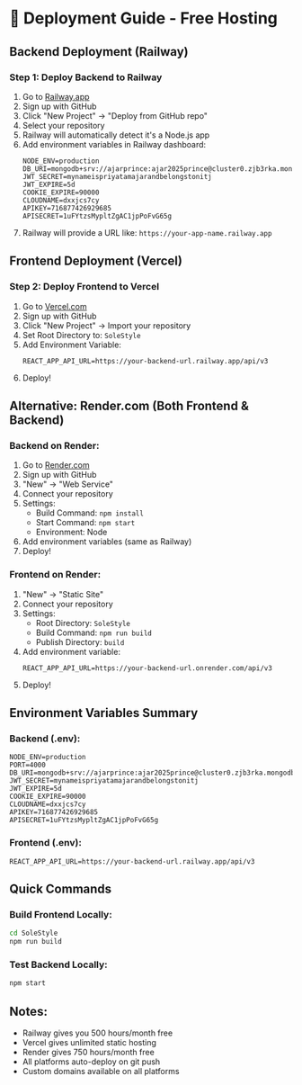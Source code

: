 # 🚀 Deployment Guide - Free Hosting

## Backend Deployment (Railway)

### Step 1: Deploy Backend to Railway
1. Go to [Railway.app](https://railway.app)
2. Sign up with GitHub
3. Click "New Project" → "Deploy from GitHub repo"
4. Select your repository
5. Railway will automatically detect it's a Node.js app
6. Add environment variables in Railway dashboard:
   ```
   NODE_ENV=production
   DB_URI=mongodb+srv://ajarprince:ajar2025prince@cluster0.zjb3rka.mongodb.net/
   JWT_SECRET=mynameispriyatamajarandbelongstonitj
   JWT_EXPIRE=5d
   COOKIE_EXPIRE=90000
   CLOUDNAME=dxxjcs7cy
   APIKEY=716877426929685
   APISECRET=1uFYtzsMypltZgAC1jpPoFvG65g
   ```
7. Railway will provide a URL like: `https://your-app-name.railway.app`

## Frontend Deployment (Vercel)

### Step 2: Deploy Frontend to Vercel
1. Go to [Vercel.com](https://vercel.com)
2. Sign up with GitHub
3. Click "New Project" → Import your repository
4. Set Root Directory to: `SoleStyle`
5. Add Environment Variable:
   ```
   REACT_APP_API_URL=https://your-backend-url.railway.app/api/v3
   ```
6. Deploy!

## Alternative: Render.com (Both Frontend & Backend)

### Backend on Render:
1. Go to [Render.com](https://render.com)
2. Sign up with GitHub
3. "New" → "Web Service"
4. Connect your repository
5. Settings:
   - Build Command: `npm install`
   - Start Command: `npm start`
   - Environment: Node
6. Add environment variables (same as Railway)
7. Deploy!

### Frontend on Render:
1. "New" → "Static Site"
2. Connect your repository
3. Settings:
   - Root Directory: `SoleStyle`
   - Build Command: `npm run build`
   - Publish Directory: `build`
4. Add environment variable:
   ```
   REACT_APP_API_URL=https://your-backend-url.onrender.com/api/v3
   ```
5. Deploy!

## Environment Variables Summary

### Backend (.env):
```
NODE_ENV=production
PORT=4000
DB_URI=mongodb+srv://ajarprince:ajar2025prince@cluster0.zjb3rka.mongodb.net/
JWT_SECRET=mynameispriyatamajarandbelongstonitj
JWT_EXPIRE=5d
COOKIE_EXPIRE=90000
CLOUDNAME=dxxjcs7cy
APIKEY=716877426929685
APISECRET=1uFYtzsMypltZgAC1jpPoFvG65g
```

### Frontend (.env):
```
REACT_APP_API_URL=https://your-backend-url.railway.app/api/v3
```

## Quick Commands

### Build Frontend Locally:
```bash
cd SoleStyle
npm run build
```

### Test Backend Locally:
```bash
npm start
```

## Notes:
- Railway gives you 500 hours/month free
- Vercel gives unlimited static hosting
- Render gives 750 hours/month free
- All platforms auto-deploy on git push
- Custom domains available on all platforms
